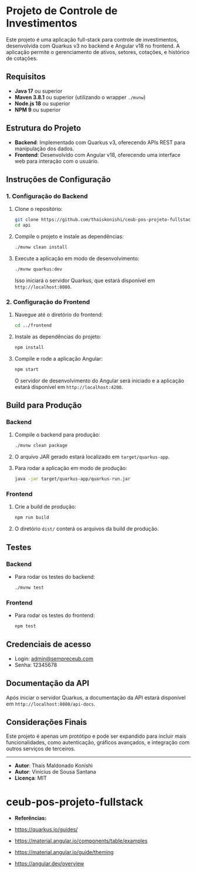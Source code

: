 # Projeto de Controle de Investimentos

Este projeto é uma aplicação full-stack para controle de investimentos, desenvolvida com Quarkus v3 no backend e Angular v18 no frontend. A aplicação permite o gerenciamento de ativos, setores, cotações, e histórico de cotações.

## Requisitos

- **Java 17** ou superior
- **Maven 3.8.1** ou superior (utilizando o wrapper `./mvnw`)
- **Node.js 18** ou superior
- **NPM 9** ou superior

## Estrutura do Projeto

- **Backend**: Implementado com Quarkus v3, oferecendo APIs REST para manipulação dos dados.
- **Frontend**: Desenvolvido com Angular v18, oferecendo uma interface web para interação com o usuário.

## Instruções de Configuração

### 1. Configuração do Backend

1. Clone o repositório:
    ```bash
    git clone https://github.com/thaiskonishi/ceub-pos-projeto-fullstack.git
    cd api
    ```

2. Compile o projeto e instale as dependências:
    ```bash
    ./mvnw clean install
    ```

3. Execute a aplicação em modo de desenvolvimento:
    ```bash
    ./mvnw quarkus:dev
    ```

   Isso iniciará o servidor Quarkus, que estará disponível em `http://localhost:8080`.

### 2. Configuração do Frontend

1. Navegue até o diretório do frontend:
    ```bash
    cd ../frontend
    ```

2. Instale as dependências do projeto:
    ```bash
    npm install
    ```

3. Compile e rode a aplicação Angular:
    ```bash
    npm start
    ```

   O servidor de desenvolvimento do Angular será iniciado e a aplicação estará disponível em `http://localhost:4200`.

## Build para Produção

### Backend

1. Compile o backend para produção:
    ```bash
    ./mvnw clean package
    ```

2. O arquivo JAR gerado estará localizado em `target/quarkus-app`.

3. Para rodar a aplicação em modo de produção:
    ```bash
    java -jar target/quarkus-app/quarkus-run.jar
    ```

### Frontend

1. Crie a build de produção:
    ```bash
    npm run build
    ```

2. O diretório `dist/` conterá os arquivos da build de produção.

## Testes

### Backend

- Para rodar os testes do backend:
    ```bash
    ./mvnw test
    ```

### Frontend

- Para rodar os testes do frontend:
    ```bash
    npm test
    ```

## Credenciais de acesso

- Login: admin@sempreceub.com
- Senha: 12345678

## Documentação da API

Após iniciar o servidor Quarkus, a documentação da API estará disponível em `http://localhost:8080/api-docs`.

## Considerações Finais

Este projeto é apenas um protótipo e pode ser expandido para incluir mais funcionalidades, como autenticação, gráficos avançados, e integração com outros serviços de terceiros.

---

- **Autor**: Thaís Maldonado Konishi
- **Autor**: Vinícius de Sousa Santana
- **Licença**: MIT  

# ceub-pos-projeto-fullstack

- **Referências:**

- https://quarkus.io/guides/
- https://material.angular.io/components/table/examples
- https://material.angular.io/guide/theming
- https://angular.dev/overview
